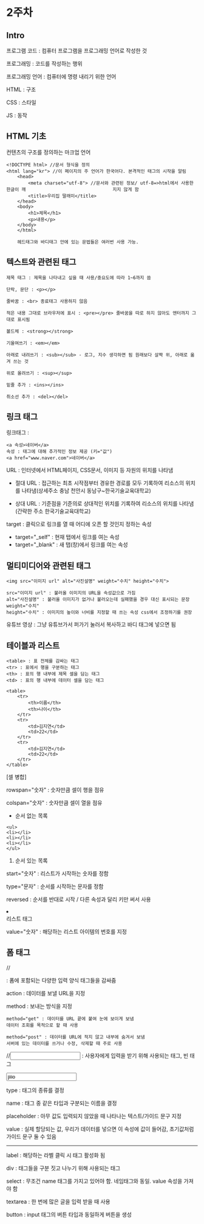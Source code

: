 # 2주차

## Intro

프로그램 코드 : 컴퓨터 프로그램을 프로그래밍 언어로 작성한 것

프로그래밍 : 코드를 작성하는 행위

프로그래밍 언어 : 컴퓨터에 명령 내리기 위한 언어

HTML : 구조

CSS : 스타일

JS : 동작



## HTML 기초

컨텐츠의 구조를 정의하는 마크업 언어

```
<!DOCTYPE html> //문서 형식을 정의
<html lang="kr"> //이 페이지의 주 언어가 한국어다. 본격적인 태그의 시작을 알림
	<head>
		<meta charset="utf-8"> //문서와 관련된 정보/ utf-8=>html에서 사용한 한글이 깨								지지 않게 함
		<title>우리집 딸래미</title>
	</head>
	<body>
		<h1>제목</h1>
		<p>내용</p>
	</body>
	</html>
	
	헤드태그와 바디태그 안에 있는 문법들은 여러번 사용 가능.
```



## 텍스트와 관련된 태그

```
제목 태그 : 제목을 나타내고 싶을 때 사용/중요도에 따라 1~6까지 씀

단락, 문단 : <p></p>

줄바꿈 : <br> 종료태그 사용하지 않음

적은 내용 그대로 브라우저에 표시 : <pre></pre> 줄바꿈을 따로 하지 않아도 엔터까지 그대로 표시됨

볼드체 : <strong></strong>

기울여쓰기 : <em></em>

아래로 내려쓰기 : <sub></sub> - 로그, 지수 생각하면 됨 원래보다 살짝 위, 아래로 옮겨 쓰는 것

위로 올려쓰기 : <sup></sup>

밑줄 추가 : <ins></ins>

취소선 추가 : <del></del>
```



## 링크 태그

링크태그 : <a></a>

```
<a 속성>네이버</a>
속성 : 태그에 대해 추가적인 정보 제공 (키="값")
<a href="www.naver.com">네이버</a>
```

URL : 인터넷에서 HTML페이지, CSS문서, 이미지 등 자원의 위치를 나타냄

- 절대 URL : 접근하는 최초 시작점부터 경유한 경로를 모두 기록하여 리소스의 위치를 나타냄(상세주소 충남 천안시 동남구~한국기술교육대학교)

-  상대 URL : 기준점을 기준의로 상대적인 위치를 기록하여 리소스의 위치를 나타냄 (간략한 주소 한국기술교육대학교)

target : 클릭으로 링크를 열 때 어디에 오픈 할 것인지 정하는 속성

- target="_self" : 현재 탭에서 링크를 여는 속성
- target="_blank" : 새 탭(창)에서 링크를 여는 속성



## 멀티미디어와 관련된 태그

```
<img src="이미지 url" alt="사진설명" weight="수치" height="수치">

src="이미지 url" : 불러올 이미지의 URL을 속성값으로 가짐
alt="사진설명" : 불러올 이미지가 없거나 불러오는데 실패했을 경우 대신 표시되는 문장
weight="수치"
height="수치" : 이미지의 높이와 너비를 지정할 때 쓰는 속성 css에서 조정하기를 권장
```



유튜브 영상 : 그냥 유튜브가서 퍼가기 눌러서 복사하고 바디 태그에 넣으면 됨



## 테이블과 리스트

```
<table> : 표 전체를 감싸는 태그
<tr> : 표에서 행을 구분하는 태그
<th> : 표의 행 내부에 제목 셀을 담는 태그
<td> : 표의 행 내부에 데이터 셀을 담는 태그
```

```
<table>
	<tr>
		<th>이름</th>
		<th>나이</th>
	</tr>
	<tr>
		<td>김지연</td>
		<td>22</td>
	</tr>
	<tr>
		<td>김지연</td>
		<td>22</td>
	</tr>
</table>
```

[셀 병합]

rowspan="숫자" : 숫자만큼 셀이 행을 점유

colspan="숫자" : 숫자만큼 셀이 열을 점유



- 순서 없는 목록 <ul></ul>  

```
<ul>
<li></li>
<li></li>
<li></li>
</ul>
```



1. 순서 있는 목록 <ol></ol>

start="숫자" : 리스트가 시작하는 숫자를 정함

type="문자" : 순서를 시작하는 문자를 정함

reversed : 순서를 반대로 시작 / 다른 속성과 달리 키만 써서 사용



<li></li> 리스트 태그

value="숫자" : 해당하는 리스트 아이템의 번호를 지정



## 폼 태그

// <form> : 폼에 포함되는 다양한 입력 양식 태그들을 감싸줌

action : 데이터를 보낼 URL을 지정

method : 보내는 방식을 지정

```
method="get" : 데이터를 URL 끝에 붙여 눈에 보이게 보냄
데이터 조회를 목적으로 할 때 사용

method="post" : 데이터를 URL에 적지 않고 내부에 숨겨서 보냄
서버에 있는 데이터를 쓰거나 수정, 삭제할 때 주로 사용
```

//<input> : 사용자에게 입력을 받기 위해 사용되는 태그, 빈 태그

<input type="text" name="id" placeholder="아이디를 입력하세요" value="jiiio">

type : 태그의 종류를 결정

name : 태그 중 같은 타입과 구분되는 이름을 결정

placeholder : 아무 값도 입력되지 않았을 때 나타나는 텍스트/가이드 문구 지정

value : 실제 할당되는 값, 우리가 데이터를 넣으면 이 속성에 값이 들어감, 초기값처럼 가이드 문구 둘 수 있음

------

label : 해당하는 라벨 클릭 시 태그 활성화 됨

div : 태그들을 구분 짓고 나누기 위해 사용되는 태그

select : 무조건 name 태그를 가지고 있어야 함. 네임태그와 동일. value 속성을 가져야 함

textarea : 한 번에 많은 글을 입력 받을 때 사용

button : input 태그의 버튼 타입과 동일하게 버튼을 생성
